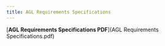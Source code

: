 ```yaml
---
title: AGL Requirements Specifications
---
```


[**AGL Requirements Specifications PDF**](AGL Requirements Specifications.pdf)
